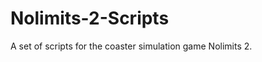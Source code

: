 Nolimits-2-Scripts
==================

A set of scripts for the coaster simulation game Nolimits 2.
